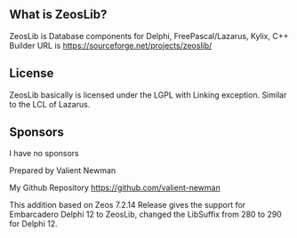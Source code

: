## What is ZeosLib?

ZeosLib is Database components for Delphi, FreePascal/Lazarus, Kylix, C++ Builder
URL is https://sourceforge.net/projects/zeoslib/

## License

ZeosLib basically is licensed under the LGPL with Linking exception. Similar to the LCL of Lazarus.

## Sponsors

I have no sponsors

Prepared by Valient Newman

My Github Repository <https://github.com/valient-newman>

This addition based on Zeos 7.2.14 Release gives the support for Embarcadero Delphi 12 to ZeosLib, changed the LibSuffix from 280 to 290 for Delphi 12.
